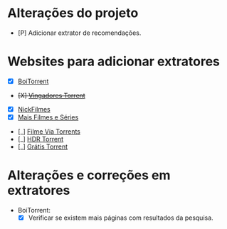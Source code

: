 # Alterações do projeto

  - [P] Adicionar extrator de recomendações.

# Websites para adicionar extratores

  - [X] [BoiTorrent](https://boitorrent.com)
  - ~~[X] [Vingadores Torrent](https://www.vingadorestorrent.com.br)~~
  - [X] [NickFilmes](https://nickfilmes.net)
  - [X] [Mais Filmes e Séries](https://maisfilmeseseries.com)
  - [_] [Filme Via Torrents](https://filmeviatorrents.org)
  - [_] [HDR Torrent](https://hdrtorrent.com)
  - [_] [Grátis Torrent](https://gratistorrent.com)


# Alterações e correções em extratores
  - BoiTorrent:
    - [X] Verificar se existem mais páginas com resultados da pesquisa.
